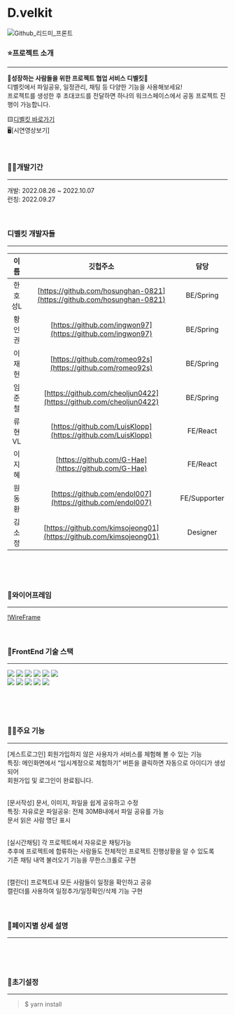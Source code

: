 # D.velkit <br/>

![Github_리드미_프론트](https://user-images.githubusercontent.com/94691794/193735269-3a120723-3085-4ab3-89f1-09c3cd2aade1.png) <br/>

### ⭐프로젝트 소개
---------------------------------------------
<b>🚀성장하는 사람들을 위한 프로젝트 협업 서비스 디벨킷🚀</b><br/>
디벨킷에서 파일공유, 일정관리, 채팅 등 다양한 기능을 사용해보세요! <br/>
프로젝트를 생성한 후 초대코드를 전달하면 하나의 워크스페이스에서 공동 프로젝트 진행이 가능합니다. <br/>

🟨[디벨킷 바로가기](https://d-velkit.com/)<br/>
🖥[시연영상보기]<br/>
<br/>
<br/>

### 👨‍🚀개발기간
---------------------------------------------
개발: 2022.08.26 ~ 2022.10.07<br/>
런칭: 2022.09.27<br/>
<br/>
<br/>

### 디벨킷 개발자들
---------------------------------------------

|이름|깃헙주소|담당|
|:---:|:---:|:---:|
|한호성L|[https://github.com/hosunghan-0821](https://github.com/hosunghan-0821)|BE/Spring|
|황인권|[https://github.com/ingwon97](https://github.com/ingwon97)|BE/Spring|
|이재헌|[https://github.com/romeo92s](https://github.com/romeo92s)|BE/Spring|
|임준철|[https://github.com/cheoljun0422](https://github.com/cheoljun0422)|BE/Spring|
|류현VL|[https://github.com/LuisKlopp](https://github.com/LuisKlopp)|FE/React|
|이지혜|[https://github.com/G-Hae](https://github.com/G-Hae)|FE/React|
|원동환|[https://github.com/endol007](https://github.com/endol007)|FE/Supporter|
|김소정|[https://github.com/kimsojeong01](https://github.com/kimsojeong01)|Designer|

<br/>
<br/>
<br/>

### 🌌와이어프레임
----------------------------------------------------
[!WireFrame](https://img.shields.io/badge/-Wireframe-green)
<br/>
<br/>
<br/>

### 🚀FrontEnd 기술 스택
-------------------------------------------
<img src="https://img.shields.io/badge/Java-536DFE?style=flat-square&logo=Java&logoColor=white"/> <img src="https://img.shields.io/badge/Gradle-02303A?style=flat-square&logo=Gradle&logoColor=white"/>
<img src="https://img.shields.io/badge/Spring Boot-6DB33F?style=flat-square&logo=Spring Boot&logoColor=white"/>
<img src="https://img.shields.io/badge/Redis-DC382D?style=flat-square&logo=Redis&logoColor=white"/>
<img src="https://img.shields.io/badge/NGINX-009639?style=flat-square&logo=NGINX&logoColor=white"/>
<img src="https://img.shields.io/badge/Swagger-85EA2D?style=flat-square&logo=Swagger&logoColor=white"/>
<br>
<img src="https://img.shields.io/badge/Amazon EC2-FF9900?style=flat-square&logo=Amazon EC2&logoColor=white"/> <img src="https://img.shields.io/badge/Amazon S3-569A31?style=flat-square&logo=Amazon S3&logoColor=white"/>
<img src="https://img.shields.io/badge/Stomp-000000?style=flat-square&logo=Stomp&logoColor=white"/>
<img src="https://img.shields.io/badge/Sock.JS-000000?style=flat-square&logo=Sock.JS&logoColor=white"/>
<img src="https://img.shields.io/badge/GitHub Actions-2088FF?style=flat-square&logo=GitHub Actions&logoColor=white"/>

<br/>
<br/>
<br/>

### 👨‍🚀주요 기능
-------------------------------------------------------
[게스트로그인] 회원가입하지 않은 사용자가 서비스를 체험해 볼 수 있는 기능<br/>
특징: 메인화면에서 “임시계정으로 체험하기” 버튼을 클릭하면 자동으로 아이디가 생성되어<br/>
회원가입 및 로그인이 완료됩니다.<br/><br/>

[문서작성] 문서, 이미지, 파일을 쉽게 공유하고 수정<br/>
특징: 자유로운 파일공유: 전체 30MB내에서 파일 공유를 가능<br/>
문서 읽은 사람 명단 표시<br/><br/>

[실시간채팅] 각 프로젝트에서 자유로운 채팅가능<br/>
추후에 프로젝트에 합류하는 사람들도 전체적인 프로젝트 진행상황을 알 수 있도록<br/>
기존 채팅 내역 불러오기 기능을 무한스크롤로 구현<br/><br/>

[캘린더] 프로젝트내 모든 사람들이 일정을 확인하고 공유<br/>
캘린더를 사용하여 일정추가/일정확인/삭제 기능 구현<br/><br/>
<br/>

### 🍪페이지별 상세 설명
----------------------------------------------------
<br/>
<br/>
<br/>

### 🚀초기설정
-------------------------------------------------
>$ yarn install   
